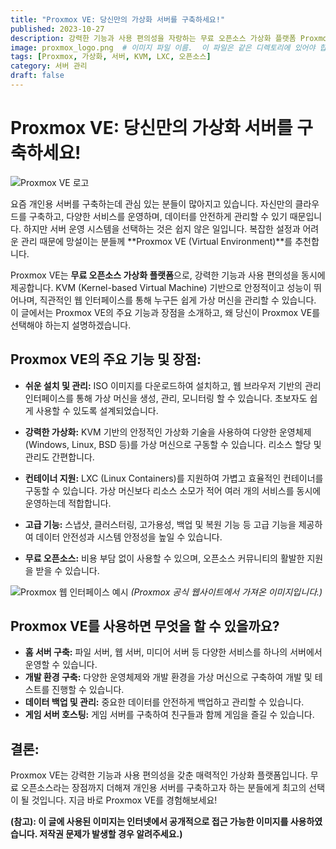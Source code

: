 ```yaml
---
title: "Proxmox VE: 당신만의 가상화 서버를 구축하세요!"
published: 2023-10-27
description: 강력한 기능과 사용 편의성을 자랑하는 무료 오픈소스 가상화 플랫폼 Proxmox VE를 소개합니다.
image: proxmox_logo.png  # 이미지 파일 이름.  이 파일은 같은 디렉토리에 있어야 합니다.
tags: [Proxmox, 가상화, 서버, KVM, LXC, 오픈소스]
category: 서버 관리
draft: false
---
```


# Proxmox VE: 당신만의 가상화 서버를 구축하세요!

![Proxmox VE 로고](https://upload.wikimedia.org/wikipedia/commons/thumb/6/69/Proxmox_VE_logo.svg/1200px-Proxmox_VE_logo.svg.png)

요즘 개인용 서버를 구축하는데 관심 있는 분들이 많아지고 있습니다.  자신만의 클라우드를 구축하고, 다양한 서비스를 운영하며, 데이터를 안전하게 관리할 수 있기 때문입니다. 하지만 서버 운영 시스템을 선택하는 것은 쉽지 않은 일입니다.  복잡한 설정과 어려운 관리 때문에 망설이는 분들께 **Proxmox VE (Virtual Environment)**를 추천합니다.

Proxmox VE는 **무료 오픈소스 가상화 플랫폼**으로,  강력한 기능과 사용 편의성을 동시에 제공합니다.  KVM (Kernel-based Virtual Machine) 기반으로 안정적이고 성능이 뛰어나며,  직관적인 웹 인터페이스를 통해  누구든 쉽게 가상 머신을 관리할 수 있습니다.  이 글에서는 Proxmox VE의 주요 기능과 장점을 소개하고,  왜 당신이 Proxmox VE를 선택해야 하는지 설명하겠습니다.


## Proxmox VE의 주요 기능 및 장점:

* **쉬운 설치 및 관리:**  ISO 이미지를 다운로드하여 설치하고, 웹 브라우저 기반의 관리 인터페이스를 통해  가상 머신을 생성, 관리, 모니터링 할 수 있습니다.  초보자도 쉽게 사용할 수 있도록 설계되었습니다.

* **강력한 가상화:** KVM 기반의 안정적인 가상화 기술을 사용하여  다양한 운영체제 (Windows, Linux, BSD 등)를 가상 머신으로 구동할 수 있습니다.  리소스 할당 및 관리도 간편합니다.

* **컨테이너 지원:** LXC (Linux Containers)를 지원하여  가볍고 효율적인 컨테이너를 구동할 수 있습니다.  가상 머신보다 리소스 소모가 적어  여러 개의 서비스를 동시에 운영하는데 적합합니다.

* **고급 기능:** 스냅샷, 클러스터링, 고가용성, 백업 및 복원 기능 등  고급 기능을 제공하여  데이터 안전성과 시스템 안정성을 높일 수 있습니다.

* **무료 오픈소스:**  비용 부담 없이 사용할 수 있으며,  오픈소스 커뮤니티의 활발한 지원을 받을 수 있습니다.


![Proxmox 웹 인터페이스 예시](https://www.proxmox.com/sites/default/files/styles/large/public/2023-09/proxmox-ve-dashboard.png?itok=p1e_tOqV)  *(Proxmox 공식 웹사이트에서 가져온 이미지입니다.)*


## Proxmox VE를 사용하면 무엇을 할 수 있을까요?

* **홈 서버 구축:**  파일 서버, 웹 서버, 미디어 서버 등 다양한 서비스를 하나의 서버에서 운영할 수 있습니다.
* **개발 환경 구축:**  다양한 운영체제와 개발 환경을 가상 머신으로 구축하여  개발 및 테스트를 진행할 수 있습니다.
* **데이터 백업 및 관리:**  중요한 데이터를 안전하게 백업하고 관리할 수 있습니다.
* **게임 서버 호스팅:**  게임 서버를 구축하여  친구들과 함께 게임을 즐길 수 있습니다.


## 결론:

Proxmox VE는  강력한 기능과 사용 편의성을 갖춘  매력적인 가상화 플랫폼입니다.  무료 오픈소스라는 장점까지 더해져  개인용 서버를 구축하고자 하는 분들에게 최고의 선택이 될 것입니다.  지금 바로 Proxmox VE를 경험해보세요!


**(참고): 이 글에 사용된 이미지는 인터넷에서 공개적으로 접근 가능한 이미지를 사용하였습니다.  저작권 문제가 발생할 경우 알려주세요.)**
